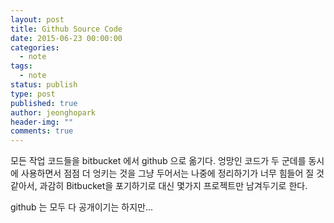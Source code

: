 ```yaml
---
layout: post
title: Github Source Code
date: 2015-06-23 00:00:00
categories:
  - note
tags:
  - note
status: publish
type: post
published: true
author: jeonghopark
header-img: ""
comments: true
---
```

모든 작업 코드들을 bitbucket 에서 github 으로 옮기다.
엉망인 코드가 두 군데를 동시에 사용하면서 점점 더 엉키는 것을 그냥 두어서는 나중에 정리하기가 너무 힘들어 질 것 같아서,
과감히 Bitbucket을 포기하기로 대신 몇가지 프로젝트만 남겨두기로 한다.

github 는 모두 다 공개이기는 하지만...
